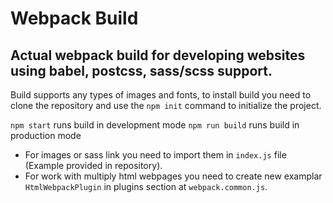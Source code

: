 # Webpack Build

## Actual webpack build for developing websites using babel, postcss, sass/scss support.

Build supports any types of images and fonts, to install build you need to clone the repository and
use the `npm init` command to initialize the project.

`npm start` runs build in development mode `npm run build` runs build in production mode

- For images or sass link you need to import them in `index.js` file (Example provided in
  repository).
- For work with multiply html webpages you need to create new examplar `HtmlWebpackPlugin` in
  plugins section at `webpack.common.js`.
